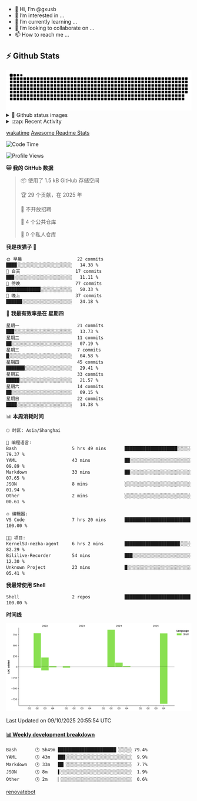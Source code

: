 - 👋 Hi, I’m @gxusb
- 👀 I’m interested in ...
- 🌱 I’m currently learning ...
- 💞️ I’m looking to collaborate on ...
- 📫 How to reach me ...

## ⚡ Github Stats

<picture>
  <source media="(prefers-color-scheme: dark)" srcset="assets/github-snake-dark.svg" />
  <source media="(prefers-color-scheme: light)" srcset="assets/github-snake.svg" />
  <img alt="github-snake" src="assets/github-snake.svg" />
</picture>

<details>
<summary>👀 Github status images</summary>
<p align="left">
  <img width="49.8%" src="https://github-readme-stats.vercel.app/api?username=gxusb&show_icons=true&theme=tokyonight&hide_border=true&locale=cn">
  [![GitHub Streak](https://streak-stats.demolab.com?user=gxusb&theme=vue&locale=zh_Hans&date_format=%5BY.%5Dn.j)](https://git.io/streak-stats)
</p>

[![Ashutosh's github activity graph](https://github-readme-activity-graph.vercel.app/graph?username=gxusb&bg_color=293036&color=ffffff&line=9ecbff&point=f97583&area=true&hide_border=true)](https://github.com/ashutosh00710/github-readme-activity-graph)
</details>

<details>
<summary>:zap: Recent Activity</summary>
<!--START_SECTION:activity-->

1. 🎉 Merged PR [#17](https://github.com/gxusb/gxusb/pull/17) in [gxusb/gxusb](https://github.com/gxusb/gxusb)
2. 🎉 Merged PR [#16](https://github.com/gxusb/gxusb/pull/16) in [gxusb/gxusb](https://github.com/gxusb/gxusb)
3. 🎉 Merged PR [#15](https://github.com/gxusb/gxusb/pull/15) in [gxusb/gxusb](https://github.com/gxusb/gxusb)
4. 🎉 Merged PR [#14](https://github.com/gxusb/gxusb/pull/14) in [gxusb/gxusb](https://github.com/gxusb/gxusb)
5. ❗ Opened issue [#56](https://github.com/hua0512/stream-rec/issues/56) in [hua0512/stream-rec](https://github.com/hua0512/stream-rec)
6. ❗ Opened issue [#50](https://github.com/hua0512/stream-rec/issues/50) in [hua0512/stream-rec](https://github.com/hua0512/stream-rec)
7. 🗣 Commented on [#5](https://github.com/v03413/ServerStatus-Client/issues/5) in [v03413/ServerStatus-Client](https://github.com/v03413/ServerStatus-Client)
8. ❗️ Opened issue [#5](https://github.com/v03413/ServerStatus-Client/issues/5) in [v03413/ServerStatus-Client](https://github.com/v03413/ServerStatus-Client)
9. ❗️ Opened issue [#2233](https://github.com/alist-org/alist/issues/2233) in [alist-org/alist](https://github.com/alist-org/alist)
10. ❗️ Opened issue [#194](https://github.com/cppla/ServerStatus/issues/194) in [cppla/ServerStatus](https://github.com/cppla/ServerStatus)

<!--END_SECTION:activity-->
</details>


[wakatime](https://wakatime.com/dashboard) [Awesome Readme Stats](https://github.com/marketplace/actions/profile-readme-development-stats)

<!--START_SECTION:waka-->
![Code Time](http://img.shields.io/badge/Code%20Time-198%20hrs-blue)

![Profile Views](http://img.shields.io/badge/%E4%B8%AA%E4%BA%BA%E8%B5%84%E6%96%99%E8%A7%82%E7%9C%8B%E6%AC%A1%E6%95%B0-405-blue)

**🐱 我的 GitHub 数据** 

> 📦  使用了 1.5 kB GitHub 存储空间 
 > 
> 🏆 29 个贡献，在 2025 年
 > 
> 🚫 不开放招聘
 > 
> 📜 4 个公共仓库 
 > 
> 🔑 0 个私人仓库 
 > 
**我是夜猫子 🦉** 

```text
🌞 早晨                     22 commits          ████░░░░░░░░░░░░░░░░░░░░░   14.38 % 
🌆 白天                     17 commits          ███░░░░░░░░░░░░░░░░░░░░░░   11.11 % 
🌃 傍晚                     77 commits          █████████████░░░░░░░░░░░░   50.33 % 
🌙 晚上                     37 commits          ██████░░░░░░░░░░░░░░░░░░░   24.18 % 
```
📅 **我最有效率是在 星期四** 

```text
星期一                      21 commits          ███░░░░░░░░░░░░░░░░░░░░░░   13.73 % 
星期二                      11 commits          ██░░░░░░░░░░░░░░░░░░░░░░░   07.19 % 
星期三                      7 commits           █░░░░░░░░░░░░░░░░░░░░░░░░   04.58 % 
星期四                      45 commits          ███████░░░░░░░░░░░░░░░░░░   29.41 % 
星期五                      33 commits          █████░░░░░░░░░░░░░░░░░░░░   21.57 % 
星期六                      14 commits          ██░░░░░░░░░░░░░░░░░░░░░░░   09.15 % 
星期日                      22 commits          ████░░░░░░░░░░░░░░░░░░░░░   14.38 % 
```


📊 **本周消耗时间** 

```text
🕑︎ 时区: Asia/Shanghai

💬 编程语言: 
Bash                     5 hrs 49 mins       ████████████████████░░░░░   79.37 % 
YAML                     43 mins             ██░░░░░░░░░░░░░░░░░░░░░░░   09.89 % 
Markdown                 33 mins             ██░░░░░░░░░░░░░░░░░░░░░░░   07.65 % 
JSON                     8 mins              ░░░░░░░░░░░░░░░░░░░░░░░░░   01.94 % 
Other                    2 mins              ░░░░░░░░░░░░░░░░░░░░░░░░░   00.61 % 

🔥 编辑器: 
VS Code                  7 hrs 20 mins       █████████████████████████   100.00 % 

🐱‍💻 项目: 
KernelSU-nezha-agent     6 hrs 2 mins        █████████████████████░░░░   82.29 % 
Bililive-Recorder        54 mins             ███░░░░░░░░░░░░░░░░░░░░░░   12.30 % 
Unknown Project          23 mins             █░░░░░░░░░░░░░░░░░░░░░░░░   05.41 % 
```

**我最常使用 Shell** 

```text
Shell                    2 repos             █████████████████████████   100.00 % 
```



**时间线**

![Lines of Code chart](https://raw.githubusercontent.com/gxusb/gxusb/master/assets/bar_graph.png)


 Last Updated on 09/10/2025 20:55:54 UTC
<!--END_SECTION:waka-->

<!-- waka-box start -->
#### <a href="https://gist.github.com/595eec8ae8745b516c9a8ad8a265a100" target="_blank">📊 Weekly development breakdown</a>
```text
Bash       🕓 5h49m ██████████████████████▏░░░░░ 79.4%
YAML       🕓 43m   ██▊░░░░░░░░░░░░░░░░░░░░░░░░░  9.9%
Markdown   🕓 33m   ██▏░░░░░░░░░░░░░░░░░░░░░░░░░  7.7%
JSON       🕓 8m    ▌░░░░░░░░░░░░░░░░░░░░░░░░░░░  1.9%
Other      🕓 2m    ▏░░░░░░░░░░░░░░░░░░░░░░░░░░░  0.6%
```
<!-- Powered by https://github.com/YouEclipse/waka-box-go . -->
<!-- waka-box end -->

<!---
gxusb/gxusb is a ✨ special ✨ repository because its `README.md` (this file) appears on your GitHub profile.
You can click the Preview link to take a look at your changes.
--->

[renovatebot](https://app.renovatebot.com/dashboard)
